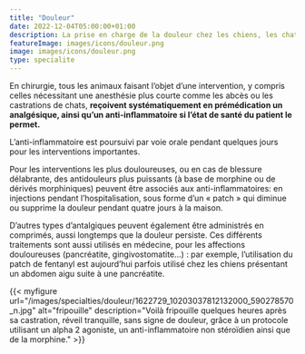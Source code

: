 ```yaml
---
title: "Douleur"
date: 2022-12-04T05:00:00+01:00
description: La prise en charge de la douleur chez les chiens, les chats, les NAC et les gros animaux est une préoccupation constante, au sein de notre équipe d’AtlanticVet sur les sites de Niort et Benet.
featureImage: images/icons/douleur.png
image: images/icons/douleur.png
type: specialite
---
```

En chirurgie, tous les animaux faisant l’objet d’une intervention, y compris celles nécessitant une anesthésie plus courte comme les abcès ou les castrations de chats, **reçoivent systématiquement en prémédication un analgésique, ainsi qu’un anti-inflammatoire si l’état de santé du patient le permet.**


L’anti-inflammatoire est poursuivi par voie orale pendant quelques jours pour les interventions importantes.

Pour les interventions les plus douloureuses, ou en cas de blessure délabrante, des antidouleurs plus puissants (à base de morphine ou de dérivés morphiniques) peuvent être associés aux anti-inflammatoires: en injections pendant l’hospitalisation, sous forme d’un « patch » qui diminue ou supprime la douleur pendant quatre jours à la maison.

D’autres types d’antalgiques peuvent également être administrés en comprimés, aussi longtemps que la douleur persiste. Ces différents traitements sont aussi utilisés en médecine, pour les affections douloureuses (pancréatite, gingivostomatite…) : par exemple, l’utilisation du patch de fentanyl est aujourd’hui parfois utilisé chez les chiens présentant un abdomen aigu suite à une pancréatite.

{{< myfigure 
    url="/images/specialties/douleur/1622729_10203037812132000_590278570_n.jpg"
    alt="fripouille"
    description="Voilà fripouille quelques heures après sa castration, réveil tranquille, sans signe de douleur, grâce à un protocole utilisant un alpha 2 agoniste, un anti-inflammatoire non stéroïdien ainsi que de la morphine." >}}